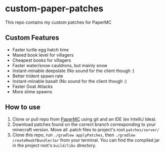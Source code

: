 # custom-paper-patches
This repo contains my custom patches for PaperMC

Custom Features
------
* Faster turtle egg hatch time
* Maxed book level for villagers
* Cheapest books for villagers
* Faster water/snow cauldrons, but mainly snow
* Instant-minable deepslate (No sound for the client though :\)
* Better trident spawn rate
* Instant-minable basalt (No sound for the client though :\)
* Faster Goat Attacks
* More slime spawns

How to use
------
1. Clone or pull repo from [PaperMC](https://github.com/PaperMC/Paper) using git and an IDE (ex IntelliJ Idea).
2. Download patches found on the correct branch corresponding to your minecraft version. Move all .patch files to project's root `patches/server/`
3. Clone this repo, run `./gradlew applyPatches`, then `./gradlew createReobfBundlerJar` from your terminal. You can find the compiled jar in the project root's `build/libs` directory.
